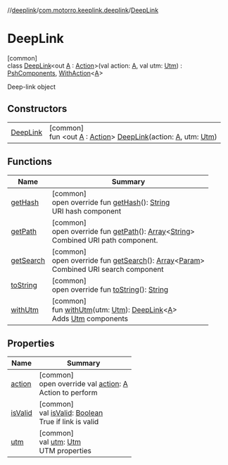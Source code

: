 //[deeplink](../../../index.md)/[com.motorro.keeplink.deeplink](../index.md)/[DeepLink](index.md)

# DeepLink

[common]\
class [DeepLink](index.md)&lt;out [A](index.md) : [Action](../-action/index.md)&gt;(val action: [A](index.md), val utm: [Utm](../../../../uri/uri/com.motorro.keeplink.uri.data/-utm/index.md)) : [PshComponents](../../../../uri/uri/com.motorro.keeplink.uri.data/-psh-components/index.md), [WithAction](../-with-action/index.md)&lt;[A](index.md)&gt; 

Deep-link object

## Constructors

| | |
|---|---|
| [DeepLink](-deep-link.md) | [common]<br>fun &lt;out [A](index.md) : [Action](../-action/index.md)&gt; [DeepLink](-deep-link.md)(action: [A](index.md), utm: [Utm](../../../../uri/uri/com.motorro.keeplink.uri.data/-utm/index.md)) |

## Functions

| Name | Summary |
|---|---|
| [getHash](get-hash.md) | [common]<br>open override fun [getHash](get-hash.md)(): [String](https://kotlinlang.org/api/latest/jvm/stdlib/kotlin/-string/index.html)<br>URI hash component |
| [getPath](get-path.md) | [common]<br>open override fun [getPath](get-path.md)(): [Array](https://kotlinlang.org/api/latest/jvm/stdlib/kotlin/-array/index.html)&lt;[String](https://kotlinlang.org/api/latest/jvm/stdlib/kotlin/-string/index.html)&gt;<br>Combined URI path component. |
| [getSearch](get-search.md) | [common]<br>open override fun [getSearch](get-search.md)(): [Array](https://kotlinlang.org/api/latest/jvm/stdlib/kotlin/-array/index.html)&lt;[Param](../../../../uri/uri/com.motorro.keeplink.uri.data/-param/index.md)&gt;<br>Combined URI search component |
| [toString](to-string.md) | [common]<br>open override fun [toString](to-string.md)(): [String](https://kotlinlang.org/api/latest/jvm/stdlib/kotlin/-string/index.html) |
| [withUtm](with-utm.md) | [common]<br>fun [withUtm](with-utm.md)(utm: [Utm](../../../../uri/uri/com.motorro.keeplink.uri.data/-utm/index.md)): [DeepLink](index.md)&lt;[A](index.md)&gt;<br>Adds [Utm](../../../../uri/uri/com.motorro.keeplink.uri.data/-utm/index.md) components |

## Properties

| Name | Summary |
|---|---|
| [action](action.md) | [common]<br>open override val [action](action.md): [A](index.md)<br>Action to perform |
| [isValid](is-valid.md) | [common]<br>val [isValid](is-valid.md): [Boolean](https://kotlinlang.org/api/latest/jvm/stdlib/kotlin/-boolean/index.html)<br>True if link is valid |
| [utm](utm.md) | [common]<br>val [utm](utm.md): [Utm](../../../../uri/uri/com.motorro.keeplink.uri.data/-utm/index.md)<br>UTM properties |
